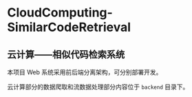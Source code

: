 # CloudComputing-SimilarCodeRetrieval

## 云计算——相似代码检索系统

本项目 Web 系统采用前后端分离架构，可分别部署开发。

云计算部分的数据爬取和流数据处理部分内容位于 `backend` 目录下。